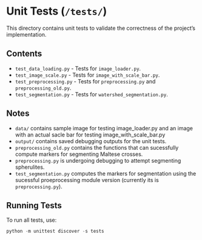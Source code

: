 # Unit Tests (`/tests/`)

This directory contains unit tests to validate the correctness of the project’s implementation.

## Contents
- `test_data_loading.py` - Tests for `image_loader.py`.
- `test_image_scale.py` - Tests for `image_with_scale_bar.py`.
- `test_preprocessing.py` - Tests for `preprocessing.py` and `preprocessing_old.py`.
- `test_segmentation.py` - Tests for `watershed_segmentation.py`.

## Notes
- `data/` contains sample image for testing image_loader.py and an image with an actual sacle bar for testing image_with_scale_bar.py
- `output/` contains saved debugging outputs for the unit tests.
- `preprocessing_old.py` contains the functions that can sucessfully compute markers for segmenting Maltese crosses.
- `preprocessing.py` is undergoing debugging to attempt segmenting spherulites.
- `test_segmentation.py` computes the markers for segmentation using the sucessful proeprocessing module version (currently its is `preprocessing.py`).

## Running Tests
To run all tests, use:
```powershell (or bash)
python -m unittest discover -s tests



